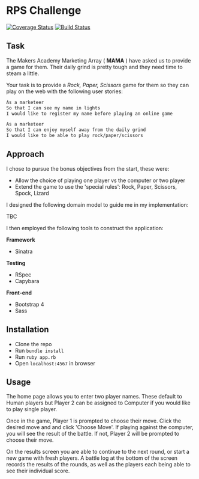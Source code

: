 # RPS Challenge

[![Coverage Status](https://coveralls.io/repos/github/rkclark/rps-challenge/badge.svg?branch=master)](https://coveralls.io/github/rkclark/rps-challenge?branch=master) [![Build Status](https://travis-ci.org/rkclark/rps-challenge.svg?branch=master)](https://travis-ci.org/rkclark/rps-challenge)

Task
----


The Makers Academy Marketing Array ( **MAMA** ) have asked us to provide a game for them. Their daily grind is pretty tough and they need time to steam a little.

Your task is to provide a _Rock, Paper, Scissors_ game for them so they can play on the web with the following user stories:

```sh
As a marketeer
So that I can see my name in lights
I would like to register my name before playing an online game

As a marketeer
So that I can enjoy myself away from the daily grind
I would like to be able to play rock/paper/scissors
```

## Approach

I chose to pursue the bonus objectives from the start, these were:

- Allow the choice of playing one player vs the computer or two player
- Extend the game to use the 'special rules': Rock, Paper, Scissors, Spock, Lizard

I designed the following domain model to guide me in my implementation:

TBC

I then employed the following tools to construct the application:

**Framework**
- Sinatra

**Testing**
- RSpec
- Capybara

**Front-end**
- Bootstrap 4
- Sass

## Installation

- Clone the repo
- Run `bundle install`
- Run `ruby app.rb`
- Open `localhost:4567` in browser

## Usage

The home page allows you to enter two player names. These default to Human players but Player 2 can be assigned to Computer if you would like to play single player.

Once in the game, Player 1 is prompted to choose their move. Click the desired move and and click 'Choose Move'. If playing against the computer, you will see the result of the battle. If not, Player 2 will be prompted to choose their move.

On the results screen you are able to continue to the next round, or start a new game with fresh players. A battle log at the bottom of the screen records the results of the rounds, as well as the players each being able to see their individual score.
